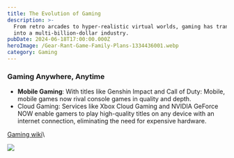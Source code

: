```yaml
---
title: The Evolution of Gaming
description: >-
  From retro arcades to hyper-realistic virtual worlds, gaming has transformed
  into a multi-billion-dollar industry. 
pubDate: 2024-06-18T17:00:00.000Z
heroImage: /Gear-Rant-Game-Family-Plans-1334436001.webp
category: Gaming
---
```


### Gaming Anywhere, Anytime

* **Mobile Gaming**: With titles like Genshin Impact and Call of Duty: Mobile, mobile games now rival console games in quality and depth.
* Cloud Gaming: Services like Xbox Cloud Gaming and NVIDIA GeForce NOW enable gamers to play high-quality titles on any device with an internet connection, eliminating the need for expensive hardware.

[Gaming wiki](https://en.wikipedia.org/wiki/Gaming)\\

![](/1910497706.png)

